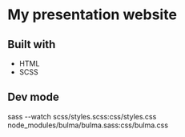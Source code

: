 # My presentation website

## Built with

- HTML
- SCSS

## Dev mode

  sass --watch scss/styles.scss:css/styles.css node_modules/bulma/bulma.sass:css/bulma.css
